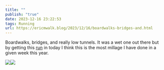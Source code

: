 ```yaml
---
title: ""
publish: "true"
date: 2023-12-16 23:22:53
tags: Running
url: https://ericmwalk.blog/2023/12/16/boardwalks-bridges-and.html
---
```


Boardwalks, bridges, and really low tunnels. It was a wet one out there but by getting this [run](https://strava.com/activities/10390315825) in today I think this is the most millage I have done in a given week this year.



![](https://ericmwalk.blog/uploads/2023/1b87a03c2b.jpg)![](https://ericmwalk.blog/uploads/2023/8556998c2e.jpg)